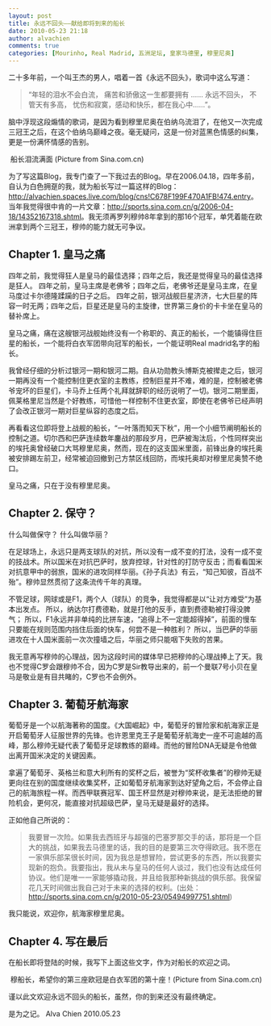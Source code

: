 ```yaml
---
layout: post
title: 永远不回头——献给即将到来的船长
date: 2010-05-23 21:18
author: alvachien
comments: true
categories: [Mourinho, Real Madrid, 五洲足坛, 皇家马德里, 穆里尼奥]
---
```

二十多年前，一个叫王杰的男人，唱着一首《永远不回头》，歌词中这么写道：
> “年轻的泪水不会白流，
痛苦和骄傲这一生都要拥有
……
永远不回头，
不管天有多高，
忧伤和寂寞，感动和快乐，都在我心中……”。

脑中浮现这段煽情的歌词，是因为看到穆里尼奥在伯纳乌流泪了，在他又一次完成三冠王之后，在这个伯纳乌巅峰之夜。毫无疑问，这是一份对蓝黑色情感的纠集，更是一份满怀情感的告别。

<img src="http://i0.sinaimg.cn/ty/g/p/2010-05-23/U4003P6T12D4997947F44DT20100523084556.jpg" alt="" />
船长泪流满面 (Picture from Sina.com.cn)

为了写这篇Blog，我专门查了一下我过去的Blog。早在2006.04.18，四年多前，自认为白色拥趸的我，就为船长写过一篇这样的Blog：<a title="http://alvachien.spaces.live.com/blog/cns!C678F199F470A1FB!474.entry" href="http://alvachien.spaces.live.com/blog/cns!C678F199F470A1FB!474.entry">http://alvachien.spaces.live.com/blog/cns!C678F199F470A1FB!474.entry</a>。当年我觉得很中肯的一片文章：<a title="http://sports.sina.com.cn/g/2006-04-18/14352167318.shtml" href="http://sports.sina.com.cn/g/2006-04-18/14352167318.shtml">http://sports.sina.com.cn/g/2006-04-18/14352167318.shtml</a>。我无须再罗列穆帅8年拿到的那16个冠军，单凭着能在欧洲拿到两个三冠王，穆帅的能力就无可争议。

## Chapter 1. 皇马之痛

四年之前，我觉得狂人是皇马的最佳选择；四年之后，我还是觉得皇马的最佳选择是狂人。
四年之前，皇马主席是老佛爷；四年之后，老佛爷还是皇马主席，在皇马度过卡尔德隆蹂躏的日子之后。
四年之前，银河战舰巨星济济，七大巨星的阵容一时无两；四年之后，巨星还是皇马的主旋律，世界第三身价的卡卡坐在皇马的替补席上。

皇马之痛，痛在这艘银河战舰始终没有一个称职的、真正的船长，一个能镇得住巨星的船长，一个能将白衣军团带向冠军的船长，一个能证明Real madrid名字的船长。

我曾经仔细的分析过银河一期和银河二期。自从功勋教头博斯克被撵走之后，银河一期再没有一个能控制住更衣室的主教练，控制巨星并不难，难的是，控制被老佛爷宠坏的巨星们，卡马乔上任两个礼拜就辞职的经历说明了一切。银河二期里面，佩莱格里尼当然是个好教练，可惜他一样控制不住更衣室，即使在老佛爷已经声明了会改正银河一期对巨星纵容的态度之后。

再看看这位即将登上战舰的船长，“一叶落而知天下秋”，用一个小细节阐明船长的控制之道。切尔西和巴萨连续数年鏖战的那段岁月，巴萨被淘汰后，个性同样突出的埃托奥曾经破口大骂穆里尼奥，然而，现在的这支国米里面，前锋出身的埃托奥被安排踢左前卫，经常被迫回撤到己方禁区线回防，而埃托奥却对穆里尼奥赞不绝口。

皇马之痛，只在于没有穆里尼奥。

## Chapter 2. 保守？

什么叫做保守？
什么叫做华丽？

在足球场上，永远只是两支球队的对抗，所以没有一成不变的打法，没有一成不变的技战术。所以国米在对抗巴萨时，放弃控球，针对性的打防守反击；而看看国米对抗意甲中的弱旅，国米的进攻同样华丽。《孙子兵法》有云，“知己知彼，百战不殆”。穆帅显然贯彻了这条流传千年的真理。

不管足球，网球或是F1，两个人（球队）的竞争，我觉得都是以“让对方难受”为基本出发点。
所以，纳达尔打费德勒，就是打他的反手，直到费德勒被打得没脾气；
所以，F1永远并非单纯的比拼车速，“追得上不一定能超得掉”，前面的慢车只要能在规则范围内挡住后面的快车，何尝不是一种胜利？
所以，当巴萨的华丽进攻在十人国米面前一次次撞墙之后，华丽之师只能咽下失败的苦果。

我无意再写穆帅的心理战，因为这段时间的媒体早已把穆帅的心理战捧上了天。我也不觉得C罗会跟穆帅不合，因为C罗是Sir教导出来的，前一个曼联7号小贝在皇马是敬业是有目共睹的，C罗也不会例外。

## Chapter 3. 葡萄牙航海家

葡萄牙是一个以航海著称的国度。《大国崛起》中，葡萄牙的冒险家和航海家正是开启葡萄牙人征服世界的先锋。也许恩里克王子是葡萄牙航海史一座不可逾越的高峰，那么穆帅无疑代表了葡萄牙足球教练的巅峰。而他的冒险DNA无疑是令他做出离开国米决定的关键因素。

拿遍了葡萄牙、英格兰和意大利所有的奖杯之后，被誉为“奖杯收集者”的穆帅无疑更向往在别的国度继续收集奖杯，正如葡萄牙航海家到达好望角之后，不会停止自己的航海旅程一样。而西甲联赛冠军、国王杯显然是对穆帅来说，是无法拒绝的冒险机会，更何况，能直接对抗超级巴萨，皇马无疑是最好的选择。

正如他自己所说的：
>我要冒一次险。如果我去西班牙与超强的巴塞罗那交手的话，那将是一个巨大的挑战，如果我去马德里的话，我的目的是要第三次夺得欧冠。我不愿在一家俱乐部呆很长时间，因为我总是想冒险，尝试更多的东西，所以我要实现新的抱负。我要指出，我从未与皇马的任何人谈过，我们也没有达成任何协议。他们是唯一一家能够撬动我，并且给我那种新挑战的俱乐部。我保留花几天时间做出我自己对于未来的选择的权利。(出处：<a title="http://sports.sina.com.cn/g/2010-05-23/05494997751.shtml" href="http://sports.sina.com.cn/g/2010-05-23/05494997751.shtml">http://sports.sina.com.cn/g/2010-05-23/05494997751.shtml</a>)

我只能说，欢迎你，航海家穆里尼奥。

## Chapter 4. 写在最后

在船长即将登陆的时候，我写下上面这些文字，作为对船长的欢迎之词。

<img src="http://i1.sinaimg.cn/ty/g/p/2010-05-23/U3948P6T12D4997706F44DT20100523052022.jpg" alt="" />
穆船长，希望你的第三座欧冠是白衣军团的第十座！(Picture from Sina.com.cn)

谨以此文欢迎永远不回头的船长，虽然，你的到来还没有最终确定。

是为之记。
Alva Chien
2010.05.23
